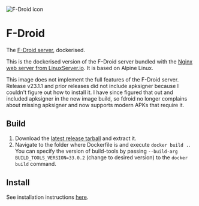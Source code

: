 ![F-Droid icon](https://raw.githubusercontent.com/austozi/selfhosted/main/fdroidserver/fdroid.svg)

# F-Droid

The [F-Droid server](https://gitlab.com/fdroid/fdroidserver), dockerised.

This is the dockerised version of the F-Droid server bundled with the [Nginx web server from LinuxServer.io](https://hub.docker.com/r/linuxserver/nginx). It is based on Alpine Linux.

This image does not implement the full features of the F-Droid server. Release v23.1.1 and prior releases did not include apksigner because I couldn't figure out how to install it. I have since figured that out and included apksigner in the new image build, so fdroid no longer complains about missing apksigner and now supports modern APKs that require it.

## Build

1. Download the [latest release tarball](https://github.com/austozi/docker-fdroidserver/releases/latest) and extract it.
2. Navigate to the folder where Dockerfile is and execute `docker build .`. You can specify the version of build-tools by passing `--build-arg BUILD_TOOLS_VERSION=33.0.2` (change to desired version) to the `docker build` command.

## Install

See installation instructions [here](https://github.com/austozi/selfhosted/tree/main/fdroidserver).
